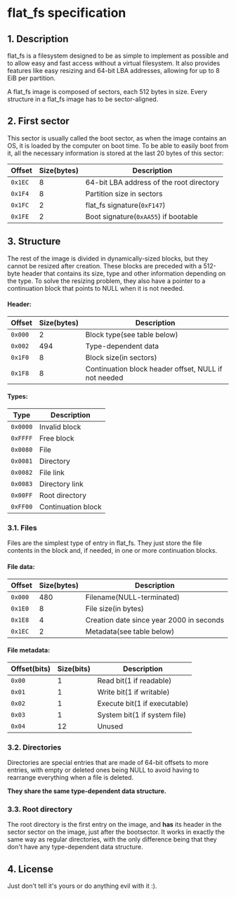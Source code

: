 # flat\_fs specification

## 1. Description

flat\_fs is a filesystem designed to be as simple to implement as possible and to allow easy and fast access without a virtual filesystem. It also provides features like easy resizing and 64-bit LBA addresses, allowing for up to 8 EiB per partition.

A flat\_fs image is composed of sectors, each 512 bytes in size. Every structure in a flat\_fs image has to be sector-aligned.

## 2. First sector

This sector is usually called the boot sector, as when the image contains an OS, it is loaded by the computer on boot time. To be able to easily boot from it, all the necessary information is stored at the last 20 bytes of this sector:

| Offset  | Size(bytes) | Description                              |
|---------|-------------|------------------------------------------|
| `0x1EC` | 8           | 64-bit LBA address of the root directory |
| `0x1F4` | 8           | Partition size in sectors                |
| `0x1FC` | 2           | flat\_fs signature(`0xF147`)             |
| `0x1FE` | 2           | Boot signature(`0xAA55`) if bootable     |

## 3. Structure

The rest of the image is divided in dynamically-sized blocks, but they cannot be resized after creation. These blocks are preceded with a 512-byte header that contains its size, type and other information depending on the type. To solve the resizing problem, they also have a pointer to a continuation block that points to NULL when it is not needed.

#### Header:

| Offset  | Size(bytes) | Description                                          |
|---------|-------------|------------------------------------------------------|
| `0x000` | 2           | Block type(see table below)                          |
| `0x002` | 494         | Type-dependent data                                  |
| `0x1F0` | 8           | Block size(in sectors)                               |
| `0x1F8` | 8           | Continuation block header offset, NULL if not needed |

#### Types:

| Type     | Description        |
|----------|--------------------|
| `0x0000` | Invalid block      |
| `0xFFFF` | Free block         |
| `0x0080` | File               |
| `0x0081` | Directory          |
| `0x0082` | File link          |
| `0x0083` | Directory link     |
| `0x00FF` | Root directory     |
| `0xFF00` | Continuation block |

### 3.1. Files

Files are the simplest type of entry in flat\_fs. They just store the file contents in the block and, if needed, in one or more continuation blocks.

#### File data:

| Offset  | Size(bytes) | Description                              |
|---------|-------------|------------------------------------------|
| `0x000` | 480         | Filename(NULL-terminated)                |
| `0x1E0` | 8           | File size(in bytes)                      |
| `0x1E8` | 4           | Creation date since year 2000 in seconds |
| `0x1EC` | 2           | Metadata(see table below)                |

#### File metadata:

| Offset(bits) | Size(bits) | Description                  |
|--------------|------------|------------------------------|
| `0x00`       | 1          | Read bit(1 if readable)      |
| `0x01`       | 1          | Write bit(1 if writable)     |
| `0x02`       | 1          | Execute bit(1 if executable) |
| `0x03`       | 1          | System bit(1 if system file) |
| `0x04`       | 12         | Unused                       |

### 3.2. Directories

Directories are special entries that are made of 64-bit offsets to more entries, with empty or deleted ones being NULL to avoid having to rearrange everything when a file is deleted.

**They share the same type-dependent data structure.**

### 3.3. Root directory

The root directory is the first entry on the image, and **has** its header in the sector sector on the image, just after the bootsector. It works in exactly the same way as regular directories, with the only difference being that they don't have any type-dependent data structure.

## 4. License

Just don't tell it's yours or do anything evil with it :).

